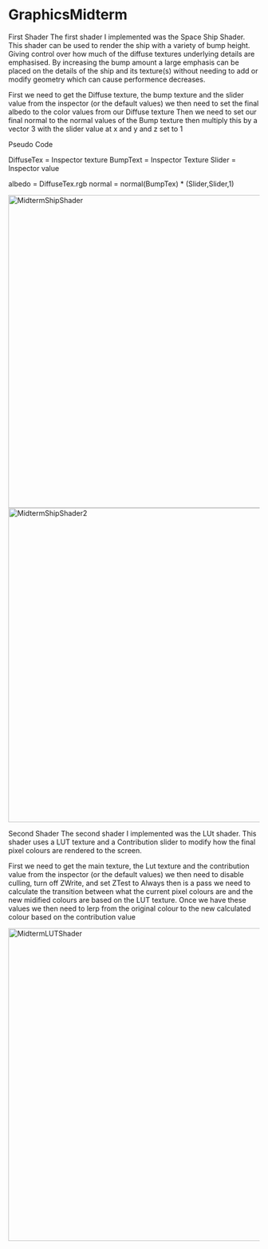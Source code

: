 # GraphicsMidterm
 
First Shader
The first shader I implemented was the Space Ship Shader. This shader can be used to render the ship with a variety of bump height. Giving control over how much of the diffuse textures underlying details are emphasised. By increasing the bump amount a large emphasis can be placed on the details of the ship and its texture(s) without needing to add or modify geometry which can cause performence decreases.

First we need to get the Diffuse texture, the bump texture and the slider value from the inspector (or the default values)
we then need to set the final albedo to the color values from our Diffuse texture
Then we need to set our final normal to the normal values of the Bump texture then multiply this by a vector 3 with the slider value at x and y and z set to 1

Pseudo Code

DiffuseTex = Inspector texture
BumpText = Inspector Texture
Slider = Inspector value

albedo = DiffuseTex.rgb
normal = normal(BumpTex) * (Slider,Slider,1)

<img width="626" alt="MidtermShipShader" src="https://user-images.githubusercontent.com/94036650/218818756-269833da-075f-408a-ba1f-c79689c4a524.png">
<img width="629" alt="MidtermShipShader2" src="https://user-images.githubusercontent.com/94036650/218818870-855b2672-20a5-40ae-9b5b-74f07ab8a1e7.png">


Second Shader
The second shader I implemented was the LUt shader. This shader uses a LUT texture and a Contribution slider to modify how the final pixel colours are rendered to the screen. 

First we need to get the main texture, the Lut texture and the contribution value from the inspector (or the default values)
we then need to disable culling, turn off ZWrite, and set ZTest to Always
then is a pass we need to calculate the transition between what the current pixel colours are and the new midified colours are based on the LUT texture.
Once we have these values we then need to lerp from the original colour to the new calculated colour based on the contribution value

<img width="626" alt="MidtermLUTShader" src="https://user-images.githubusercontent.com/94036650/218821428-e26c8db0-de69-4716-9648-a5fd00148bb1.png">
